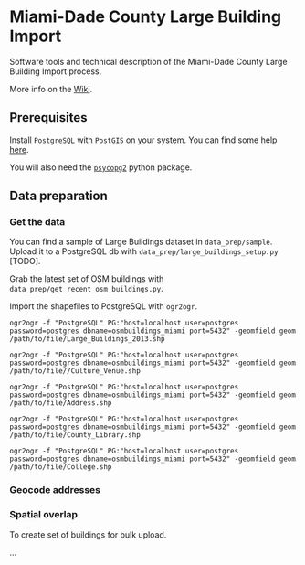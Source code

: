 # Miami-Dade County Large Building Import

Software tools and technical description of the Miami-Dade County Large Building Import process.

More info on the [Wiki](http://wiki.openstreetmap.org/wiki/Miami-Dade_County_Large_Building_Import).

## Prerequisites 

Install `PostgreSQL` with `PostGIS` on your system. You can find some help [here](http://wiki.openstreetmap.org/wiki/PostGIS/Installation#).

You will also need the [`psycopg2`](http://initd.org/psycopg/docs/install.html#install-from-package) python package.

## Data preparation

### Get the data

You can find a sample of Large Buildings dataset in `data_prep/sample`. Upload it to a PostgreSQL db with `data_prep/large_buildings_setup.py` [TODO].

Grab the latest set of OSM buildings with `data_prep/get_recent_osm_buildings.py`.

Import the shapefiles to PostgreSQL with `ogr2ogr`.

```
ogr2ogr -f "PostgreSQL" PG:"host=localhost user=postgres password=postgres dbname=osmbuildings_miami port=5432" -geomfield geom /path/to/file/Large_Buildings_2013.shp

ogr2ogr -f "PostgreSQL" PG:"host=localhost user=postgres password=postgres dbname=osmbuildings_miami port=5432" -geomfield geom /path/to/file//Culture_Venue.shp

ogr2ogr -f "PostgreSQL" PG:"host=localhost user=postgres password=postgres dbname=osmbuildings_miami port=5432" -geomfield geom /path/to/file/Address.shp

ogr2ogr -f "PostgreSQL" PG:"host=localhost user=postgres password=postgres dbname=osmbuildings_miami port=5432" -geomfield geom /path/to/file/County_Library.shp

ogr2ogr -f "PostgreSQL" PG:"host=localhost user=postgres password=postgres dbname=osmbuildings_miami port=5432" -geomfield geom /path/to/file/College.shp
```

### Geocode addresses

### Spatial overlap

To create set of buildings for bulk upload.

...

